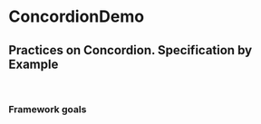 # ConcordionDemo

## Practices on Concordion. Specification by Example ##

&nbsp;
### Framework goals ###